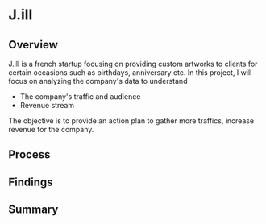 # J.ill

## Overview
J.ill is a french startup focusing on providing custom artworks to clients for 
certain occasions such as birthdays, anniversary etc.
In this project, I will focus on analyzing the company's data to understand 
- The company's traffic and audience
- Revenue stream

The objective is to provide an action plan to gather more traffics, increase revenue for the company.

## Process

## Findings

## Summary
